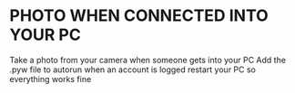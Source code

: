 # PHOTO WHEN CONNECTED INTO YOUR PC
Take a photo from your camera when someone gets into your PC
Add the .pyw file to autorun when an account is logged restart your PC so everything works fine
